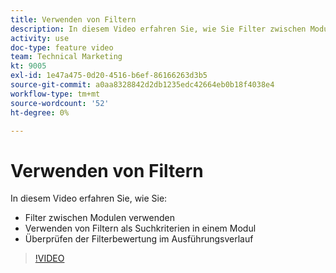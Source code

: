 ```yaml
---
title: Verwenden von Filtern
description: In diesem Video erfahren Sie, wie Sie Filter zwischen Modulen und innerhalb eines Moduls verwenden und den Ausführungsverlauf überprüfen, die sich alle in [!DNL Adobe Workfront Fusion].
activity: use
doc-type: feature video
team: Technical Marketing
kt: 9005
exl-id: 1e47a475-0d20-4516-b6ef-86166263d3b5
source-git-commit: a0aa8328842d2db1235edc42664eb0b18f4038e4
workflow-type: tm+mt
source-wordcount: '52'
ht-degree: 0%

---
```


# Verwenden von Filtern

In diesem Video erfahren Sie, wie Sie:

* Filter zwischen Modulen verwenden
* Verwenden von Filtern als Suchkriterien in einem Modul
* Überprüfen der Filterbewertung im Ausführungsverlauf

>[!VIDEO](https://video.tv.adobe.com/v/335265/?quality=12)
